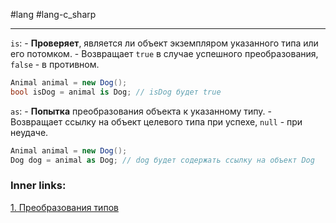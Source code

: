 #lang #lang-c_sharp

---
`is`:
    - **Проверяет**, является ли объект экземпляром указанного типа или его потомком.
    - Возвращает `true` в случае успешного преобразования, `false` - в противном.
```csharp
Animal animal = new Dog();
bool isDog = animal is Dog; // isDog будет true
```

`as`:
    - **Попытка** преобразования объекта к указанному типу.
    - Возвращает ссылку на объект целевого типа при успехе, `null` - при неудаче.
```csharp
Animal animal = new Dog();
Dog dog = animal as Dog; // dog будет содержать ссылку на объект Dog
```

### Inner links:
[1. Преобразования типов](1.%20Lang/C-sharp/0.%20Введение/1.%20Типы%20данных/Преобразования%20типов/1.%20Преобразования%20типов.md)
